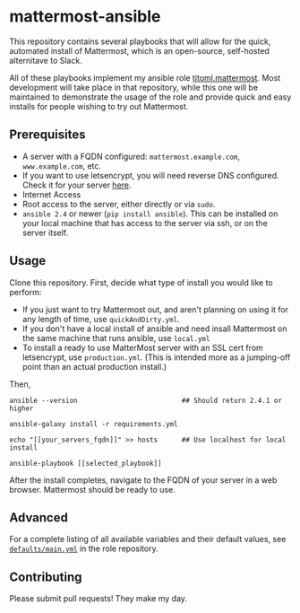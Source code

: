 # mattermost-ansible
This repository contains several playbooks that will allow for the quick, automated
install of Mattermost, which is an open-source, self-hosted alternitave to Slack.

All of these playbooks implement my ansible role [tjtoml.mattermost](https://github.com/tjtoml/ansible-role-mattermost).
Most development will take place in that repository, while this one will be maintained
to demonstrate the usage of the role and provide quick and easy installs for people
wishing to try out Mattermost.

## Prerequisites
* A server with a FQDN configured: `mattermost.example.com`, `www.example.com`, etc.
* If you want to use letsencrypt, you will need reverse DNS configured. Check it for your server [here](https://www.whatismyip.com/reverse-dns-lookup/).
* Internet Access
* Root access to the server, either directly or via `sudo`.
* `ansible 2.4` or newer (`pip install ansible`). This can be installed on your
local machine that has access to the server via ssh, or on the server itself.

## Usage
Clone this repository.
First, decide what type of install you would like to perform:
* If you just want to try Mattermost out, and aren't planning on using it for any length of time, use `quickAndDirty.yml`.
* If you don't have a local install of ansible and need insall Mattermost on the same machine that runs ansible, use `local.yml`
* To install a ready to use MatterMost server with an SSL cert from letsencrypt, use `production.yml`. (This is intended more as a jumping-off point than an actual production install.)

Then,

```
ansible --version                          ## Should return 2.4.1 or higher

ansible-galaxy install -r requirements.yml

echo "[[your_servers_fqdn]]" >> hosts      ## Use localhost for local install

ansible-playbook [[selected_playbook]]
```
After the install completes, navigate to the FQDN of your server in a web browser.
Mattermost should be ready to use.

## Advanced
For a complete listing of all available variables and their default values, see [`defaults/main.yml`](https://github.com/tjtoml/ansible-role-mattermost/blob/v4.3.2/defaults/main.yml) in the role repository.


## Contributing
Please submit pull requests! They make my day.
